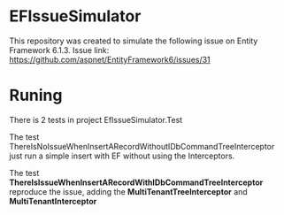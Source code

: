 # EFIssueSimulator

This repository was created to simulate the following issue on Entity Framework 6.1.3.
Issue link: https://github.com/aspnet/EntityFramework6/issues/31

# Runing

There is 2 tests in project EfIssueSimulator.Test

The test ThereIsNoIssueWhenInsertARecordWithoutIDbCommandTreeInterceptor just run a simple insert with EF without using the Interceptors.

The test **ThereIsIssueWhenInsertARecordWithIDbCommandTreeInterceptor** reproduce the issue, adding the **MultiTenantTreeInterceptor** and **MultiTenantInterceptor**
